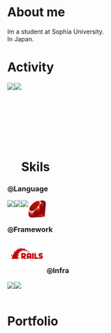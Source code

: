 # About me
Im a student at Sophia University.
<br>
In Japan.

# Activity

<p>
  <img align="left" style="height: 180px;" src="https://github-readme-stats.vercel.app/api/top-langs/?username=Shuma-Yamamoto&layout=compact&theme=onedark" />
  <img align="left" style="height: 180px;" src="https://github-readme-stats.vercel.app/api?username=Shuma-Yamamoto&layout=compact&theme=onedark" />
</p>

<br><br><br><br><br><br><br><br>

# Skils

### ◎Language
<img align="left" style="height: 45px;" src="https://user-images.githubusercontent.com/70557787/192207301-0488b458-a0ba-494b-a876-64d0fd138a61.png" />
<img align="left" style="height: 45px;" src="https://img.icons8.com/color/48/000000/html-5--v1.png"/>
<img align="left" style="height: 45px;" src="https://img.icons8.com/color/48/000000/css3.png"/>
<img align="left" style="height: 40px;" src="https://github.com/Shuma-Yamamoto/images/blob/main/ruby.png"/>
<br><br>

### ◎Framework
<img align="left" style="height: 60px;" src="https://github.com/Shuma-Yamamoto/images/blob/main/rails.png"/>
<br><br>

### ◎Infra
<img align="left" style="height: 45px;" src="https://img.icons8.com/color/48/000000/heroku.png"/>
<img align="left" style="height: 45px; background-color: white;" src="https://img.icons8.com/color/48/000000/amazon-web-services.png"/>
<br><br>

# Portfolio
